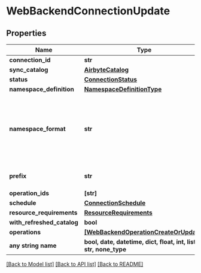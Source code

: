 # WebBackendConnectionUpdate


## Properties
Name | Type | Description | Notes
------------ | ------------- | ------------- | -------------
**connection_id** | **str** |  | 
**sync_catalog** | [**AirbyteCatalog**](AirbyteCatalog.md) |  | 
**status** | [**ConnectionStatus**](ConnectionStatus.md) |  | 
**namespace_definition** | [**NamespaceDefinitionType**](NamespaceDefinitionType.md) |  | [optional] 
**namespace_format** | **str** | Used when namespaceDefinition is &#39;customformat&#39;. If blank then behaves like namespaceDefinition &#x3D; &#39;destination&#39;. If \&quot;${SOURCE_NAMESPACE}\&quot; then behaves like namespaceDefinition &#x3D; &#39;source&#39;. | [optional]  if omitted the server will use the default value of "null"
**prefix** | **str** | Prefix that will be prepended to the name of each stream when it is written to the destination. | [optional] 
**operation_ids** | **[str]** |  | [optional] 
**schedule** | [**ConnectionSchedule**](ConnectionSchedule.md) |  | [optional] 
**resource_requirements** | [**ResourceRequirements**](ResourceRequirements.md) |  | [optional] 
**with_refreshed_catalog** | **bool** |  | [optional] 
**operations** | [**[WebBackendOperationCreateOrUpdate]**](WebBackendOperationCreateOrUpdate.md) |  | [optional] 
**any string name** | **bool, date, datetime, dict, float, int, list, str, none_type** | any string name can be used but the value must be the correct type | [optional]

[[Back to Model list]](../README.md#documentation-for-models) [[Back to API list]](../README.md#documentation-for-api-endpoints) [[Back to README]](../README.md)


